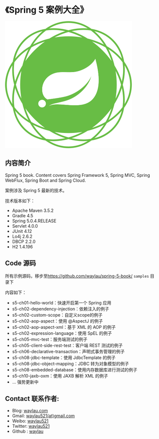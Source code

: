 # 《Spring 5 案例大全》

![](images/icon-spring-framework.svg)


## 内容简介

Spring 5 book. Content covers Spring Framework 5, Spring MVC, Spring WebFlux, Spring Boot and Spring Cloud.

案例涉及 Spring 5 最新的技术。

技术版本如下：

* Apache Maven 3.5.2
* Gradle 4.5
* Spring 5.0.4.RELEASE
* Servlet 4.0.0
* JUnit 4.12
* Lo4j 2.6.2
* DBCP 2.2.0
* H2 1.4.196



## Code 源码

所有示例源码，移步至<https://github.com/waylau/spring-5-book/>  `samples` 目录下
 
内容如下：

* s5-ch01-hello-world：快速开启第一个 Spring 应用
* s5-ch02-dependency-injection：依赖注入的例子
* s5-ch02-custom-scope：自定义scope的例子
* s5-ch02-aop-aspect：使用 @AspectJ 的例子
* s5-ch02-aop-aspect-xml：基于 XML 的 AOP 的例子
* s5-ch02-expression-language：使用 SpEL 的例子
* s5-ch05-mvc-test：服务端测试的例子
* s5-ch05-client-side-rest-test：客户端 REST 测试的例子
* s5-ch06-declarative-transaction：声明式事务管理的例子
* s5-ch08-jdbc-template：使用 JdbcTemplate 的例子
* s5-ch08-jdbc-object-mapping：JDBC 转为对象模型的例子
* s5-ch08-embedded-database：使用内存数据库进行测试的例子
* s5-ch10-jaxb-oxm：使用 JAXB 解析 XML 的例子
* ... 强势更新中

## Contact 联系作者:

* Blog: [waylau.com](https://waylau.com)
* Gmail: [waylau521(at)gmail.com](mailto:waylau521@gmail.com)
* Weibo: [waylau521](http://weibo.com/waylau521)
* Twitter: [waylau521](https://twitter.com/waylau521)
* Github : [waylau](https://github.com/waylau)
